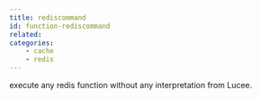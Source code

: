 ```yaml
---
title: rediscommand
id: function-rediscommand
related:
categories:
    - cache
    - redis
---
```


execute any redis function without any interpretation from Lucee.